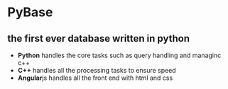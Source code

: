 # PyBase
## the first ever database written in python
- **Python** handles the core tasks such as query handling and managinc c++
- **C++** handles all the processing tasks to ensure speed
- **Angular**js handles all the front end with html and css

